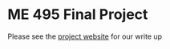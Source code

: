 ME 495 Final Project
====================

Please see the [project website](http://asbroad.github.io/ME_495_Final_Project/) for our write up
